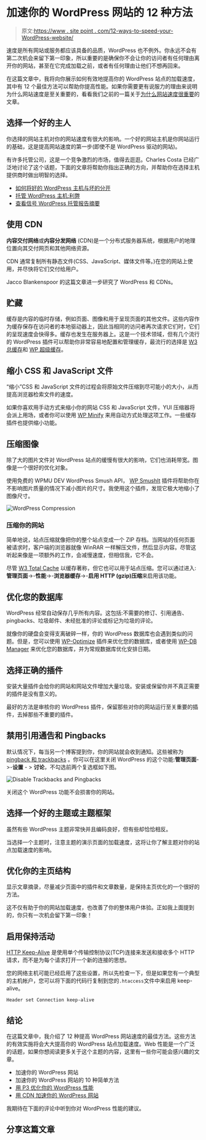 # 加速你的 WordPress 网站的 12 种方法

> 原文:[https://www . site point . com/12-ways-to-speed-your-WordPress-website/](https://www.sitepoint.com/12-ways-to-speed-up-your-wordpress-website/)

速度是所有网站或服务都应该具备的品质，WordPress 也不例外。你永远不会有第二次机会来留下第一印象，所以重要的是确保你不会让你的访问者有任何理由离开你的网站，甚至在它完成加载之前，或者有任何理由让他们不想再回来。

在这篇文章中，我将向你展示如何有效地提高你的 WordPress 站点的加载速度，其中有 12 个最佳方法可以帮助你提高性能。如果你需要更有说服力的理由来说明为什么网站速度是至关重要的，看看我们之前的一篇关于[为什么网站速度很重要](https://www.sitepoint.com/speed-wordpress)的文章。

## 选择一个好的主人

你选择的网站主机对你的网站速度有很大的影响。一个好的网站主机是你网站运行的基础，这是提高网站速度的第一步(即使不是 WordPress 驱动的网站)。

有许多托管公司，这是一个竞争激烈的市场，值得去逛逛。Charles Costa 已经广泛地讨论了这个话题，下面的文章将帮助你指出正确的方向，并帮助你在选择主机提供商时做出明智的选择。

*   [如何将好的 WordPress 主机与坏的分开](https://www.sitepoint.com/separate-the-good-wordpress-hosts-from-the-bad/)
*   [托管 WordPress 主机:利弊](https://www.sitepoint.com/managed-wordpress-hosting-pros-and-cons/)
*   [查看信号 WordPress 托管报告摘要](https://www.sitepoint.com/review-signal-wordpress-hosting-report-summary/)

## 使用 CDN

**内容交付网络**或**内容分发网络** (CDN)是一个分布式服务器系统，根据用户的地理位置向其交付网页和其他网络资源。

CDN 通常复制所有静态文件(CSS、JavaScript、媒体文件等。)在您的网站上使用，并尽快将它们交付给用户。

Jacco Blankenspoor 的这篇文章进一步研究了 WordPress 和 CDNs。

## 贮藏

缓存是内容的临时存储，例如页面、图像和用于呈现页面的其他文件。这些内容作为缓存保存在访问者的本地驱动器上，因此当相同的访问者再次请求它们时，它们的呈现速度会快得多。缓存也发生在服务器上。这是一个技术领域，但有几个流行的 WordPress 插件可以帮助你非常容易地配置和管理缓存，最流行的选择是 [W3 总缓存](https://wordpress.org/plugins/w3-total-cache)和 [WP 超级缓存](https://wordpress.org/plugins/wp-super-cache/)。

## 缩小 CSS 和 JavaScript 文件

“缩小”CSS 和 JavaScript 文件的过程会将原始文件压缩到尽可能小的大小，从而提高浏览器检索文件的速度。

如果你喜欢用手动方式来缩小你的网站 CSS 和 JavaScript 文件，YUI 压缩器将会派上用场，或者你可以使用 [WP Minify](https://wordpress.org/plugins/wp-minify) 来用自动方式处理这项工作。一些缓存插件也提供缩小功能。

## 压缩图像

除了大的图片文件对 WordPress 站点的缓慢有很大的影响，它们也消耗带宽。图像是一个很好的优化对象。

使用免费的 WPMU DEV WordPress Smush API， [WP SmushIt](https://wordpress.org/plugin/wp-smushit) 插件将帮助你在不影响图片质量的情况下减小图片的尺寸。我使用这个插件，发现它极大地缩小了图像尺寸。

![WordPress Compression](../Images/4a5e0673fc8b2a047aa39917649c0b13.png)

### 压缩你的网站

简单地说，站点压缩就像把你的整个站点变成一个 ZIP 存档。当网站的任何页面被请求时，客户端的浏览器就像 WinRAR 一样解压文件，然后显示内容。尽管这听起来像是一项额外的工作，会减慢速度，但相信我，它不会。

尽管 [W3 Total Cache](https://wordpress.org/plugins/w3-total-cache) 以缓存著称，但它也可以用于站点压缩。您可以通过进入:**管理页面**->-**性能**->-**浏览器缓存**->-**启用 HTTP (gzip)压缩**来启用该功能。

## 优化您的数据库

WordPress 经常自动保存几乎所有内容。这包括:不需要的修订、引用通告、pingbacks、垃圾邮件、未经批准的评论或标记为垃圾的评论。

就像你的硬盘会变得支离破碎一样，你的 WordPress 数据库也会遇到类似的问题。但是，您可以使用 [WP-Optimize](https://wordpress.org/plugins/wp-optimize) 插件来优化您的数据库，或者使用 [WP-DB Manager](https://wordpress.org/plugins/wp-dbmanager) 来优化您的数据库，并为常规数据库优化安排日期。

## 选择正确的插件

安装大量插件会给你的网站和网站文件增加大量垃圾。安装或保留你并不真正需要的插件是没有意义的。

最好的方法是审核你的 WordPress 插件，保留那些对你的网站运行至关重要的插件，去掉那些不重要的插件。

## 禁用引用通告和 Pingbacks

默认情况下，每当另一个博客提到你，你的网站就会收到通知。这些被称为 [pingback 和 trackbacks](https://codex.wordpress.org/Introduction_to_Blogging) 。你可以在这里关闭 WordPress 的这个功能:**管理页面**->-**设置** - > **讨论**，不勾选前两个复选框如下图。

![Disable Trackbacks and Pingbacks](../Images/182040a2fa82c6a85621ae6d6bf2183d.png)

关闭这个 WordPress 功能不会损害你的网站。

## 选择一个好的主题或主题框架

虽然有些 WordPress 主题非常快并且编码良好，但有些却恰恰相反。

当选择一个主题时，注意主题的演示页面的加载速度，这将让你了解主题对你的站点加载速度的影响。

## 优化你的主页结构

显示文章摘录，尽量减少页面中的插件和文章数量，是保持主页优化的一个很好的方法。

这不仅有助于你的网站加载速度，也改善了你的整体用户体验。正如我上面提到的，你只有一次机会留下第一印象！

## 启用保持活动

[HTTP Keep-Alive](https://en.wikipedia.org/wiki/HTTP_persistent_connection) 是使用单个传输控制协议(TCP)连接来发送和接收多个 HTTP 请求，而不是为每个请求打开一个新的连接的思想。

您的网络主机可能已经启用了这些设置，所以先检查一下，但是如果您有一个典型的主机帐户，您可以将下面的代码行复制到您的`.htaccess`文件中来启用 keep-alive。

`Header set Connection keep-alive`

## 结论

在这篇文章中，我介绍了 12 种提高 WordPress 网站速度的最佳方法。这些方法的有效实施将会大大提高你的 WordPress 站点加载速度。Web 性能是一个广泛的话题，如果你想阅读更多关于这个主题的内容，这里有一些你可能会感兴趣的文章。

*   加速你的 WordPress 网站
*   加速你的 WordPress 网站的 10 种简单方法
*   [用 P3 优化你的 WordPress 性能](https://www.sitepoint.com/optimizing-wordpress-performance-with-p3/)
*   [用 CDN 加速你的 WordPress 网站](https://www.sitepoint.com/speed-up-your-wordpress-site-with-a-cdn/)

我期待在下面的评论中听到你对 WordPress 性能的建议。

## 分享这篇文章